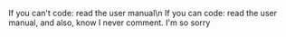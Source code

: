 If you can't code: read the user manual\n
If you can code: read the user manual, and also, know I never comment. I'm so sorry
